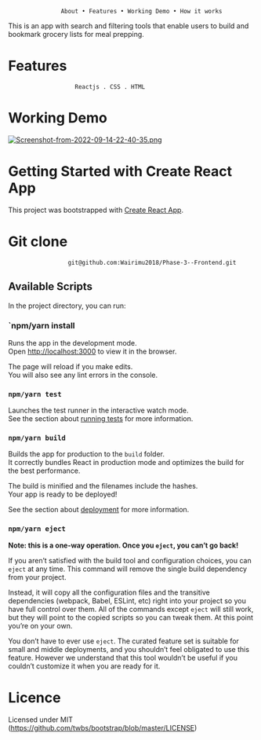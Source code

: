 

                   About • Features • Working Demo • How it works 
                   
 This is an app with search and filtering tools that enable users to build and bookmark grocery lists for meal prepping.
 
 # Features
 
                       Reactjs . CSS . HTML
                       
 # Working Demo
 
[![Screenshot-from-2022-09-14-22-40-35.png](https://i.postimg.cc/KY7q5k0B/Screenshot-from-2022-09-14-22-40-35.png)](https://postimg.cc/8F5mp5Qz)


# Getting Started with Create React App


This project was bootstrapped with [Create React App](https://github.com/facebook/create-react-app).

# Git clone 
                     git@github.com:Wairimu2018/Phase-3--Frontend.git                      
 
## Available Scripts

In the project directory, you can run:

### `npm/yarn install

Runs the app in the development mode.\
Open [http://localhost:3000](http://localhost:3000) to view it in the browser.

The page will reload if you make edits.\
You will also see any lint errors in the console.

### `npm/yarn test`

Launches the test runner in the interactive watch mode.\
See the section about [running tests](https://facebook.github.io/create-react-app/docs/running-tests) for more information.

### `npm/yarn build`

Builds the app for production to the `build` folder.\
It correctly bundles React in production mode and optimizes the build for the best performance.

The build is minified and the filenames include the hashes.\
Your app is ready to be deployed!

See the section about [deployment](https://facebook.github.io/create-react-app/docs/deployment) for more information.

### `npm/yarn eject`

**Note: this is a one-way operation. Once you `eject`, you can’t go back!**

If you aren’t satisfied with the build tool and configuration choices, you can `eject` at any time. This command will remove the single build dependency from your project.

Instead, it will copy all the configuration files and the transitive dependencies (webpack, Babel, ESLint, etc) right into your project so you have full control over them. All of the commands except `eject` will still work, but they will point to the copied scripts so you can tweak them. At this point you’re on your own.

You don’t have to ever use `eject`. The curated feature set is suitable for small and middle deployments, and you shouldn’t feel obligated to use this feature. However we understand that this tool wouldn’t be useful if you couldn’t customize it when you are ready for it.

# Licence 
Licensed under MIT (https://github.com/twbs/bootstrap/blob/master/LICENSE)
